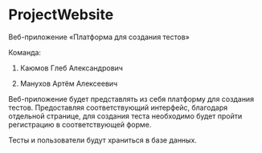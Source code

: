 # ProjectWebsite

Веб-приложение «Платформа для создания тестов» 

 

Команда:  

1. Каюмов Глеб Александрович 

2. Манухов Артём Алексеевич 

 

Веб-приложение будет представлять из себя платформу для создания тестов. Предоставляя соответствующий интерфейс, благодаря отдельной странице, для создания теста необходимо будет пройти регистрацию в соответствующей форме. 

Тесты и пользователи будут храниться в базе данных.  
